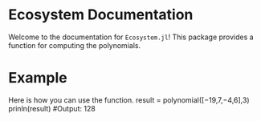 # Ecosystem Documentation

Welcome to the documentation for `Ecosystem.jl`! This package provides a function for computing the polynomials.

# Example 
Here is how you can use the function.
result = polynomial([−19,7,−4,6],3) 
prinln(result) #Output: 128


